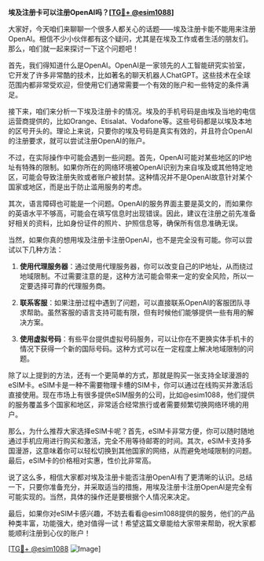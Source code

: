 **埃及注册卡可以注册OpenAI吗？[[TG💪+ @esim1088](https://t.me/s/esim1088)]**

大家好，今天咱们来聊聊一个很多人都关心的话题——埃及注册卡能不能用来注册OpenAI。相信不少小伙伴都有这个疑问，尤其是在埃及工作或者生活的朋友们。那么，咱们就一起来探讨一下这个问题吧！

首先，我们得知道什么是OpenAI。OpenAI是一家领先的人工智能研究实验室，它开发了许多非常酷的技术，比如著名的聊天机器人ChatGPT。这些技术在全球范围内都非常受欢迎，但使用它们通常需要一个有效的账户和一些特定的条件满足。

接下来，咱们来分析一下埃及注册卡的情况。埃及的手机号码是由埃及当地的电信运营商提供的，比如Orange、Etisalat、Vodafone等。这些号码都是以埃及本地的区号开头的。理论上来说，只要你的埃及号码是真实有效的，并且符合OpenAI的注册要求，就可以尝试注册OpenAI的账户。

不过，在实际操作中可能会遇到一些问题。首先，OpenAI可能对某些地区的IP地址有特殊的限制。如果你所在的网络环境被OpenAI识别为来自埃及或其他特定地区，可能会导致注册失败或者账户被封禁。这种情况并不是OpenAI故意针对某个国家或地区，而是出于防止滥用服务的考虑。

其次，语言障碍也可能是一个问题。OpenAI的服务界面主要是英文的，而如果你的英语水平不够高，可能会在填写信息时出现错误。因此，建议在注册之前先准备好相关的资料，比如身份证件的照片、护照信息等，确保所有信息准确无误。

当然，如果你真的想用埃及注册卡注册OpenAI，也不是完全没有可能。你可以尝试以下几种方法：

1. **使用代理服务器**：通过使用代理服务器，你可以改变自己的IP地址，从而绕过地域限制。不过需要注意的是，这种方法可能会带来一定的安全风险，所以一定要选择可靠的代理服务商。

2. **联系客服**：如果注册过程中遇到了问题，可以直接联系OpenAI的客服团队寻求帮助。虽然客服的语言支持可能有限，但有时候他们能够提供一些有用的解决方案。

3. **使用虚拟号码**：有些平台提供虚拟号码服务，可以让你在不更换实体手机卡的情况下获得一个新的国际号码。这种方式可以在一定程度上解决地域限制的问题。

除了以上提到的方法，还有一个更简单的方式，那就是购买一张支持全球漫游的eSIM卡。eSIM卡是一种不需要物理卡槽的SIM卡，你可以通过在线购买并激活后直接使用。现在市场上有很多提供eSIM服务的公司，比如@esim1088，他们提供的服务覆盖多个国家和地区，非常适合经常旅行或者需要频繁切换网络环境的用户。

那么，为什么推荐大家选择eSIM卡呢？首先，eSIM卡非常方便，你可以随时随地通过手机应用进行购买和激活，完全不用等待邮寄的时间。其次，eSIM卡支持多国漫游，这意味着你可以轻松切换到其他国家的网络，从而避免地域限制的问题。最后，eSIM卡的价格相对实惠，性价比非常高。

说了这么多，相信大家都对埃及注册卡能否注册OpenAI有了更清晰的认识。总结一下，只要你准备充分，并采取适当的措施，用埃及注册卡注册OpenAI是完全有可能实现的。当然，具体的操作还是要根据个人情况来决定。

最后，如果你对eSIM卡感兴趣，不妨去看看@esim1088提供的服务，他们的产品种类丰富，功能强大，绝对值得一试！希望这篇文章能给大家带来帮助，祝大家都能顺利注册到心仪的账户！

[[TG💪+ @esim1088](https://t.me/s/esim1088) ![Image](https://i.postimg.cc/4NQfJmqS/Snipaste-2025-05-13-00-14-12.png)]
